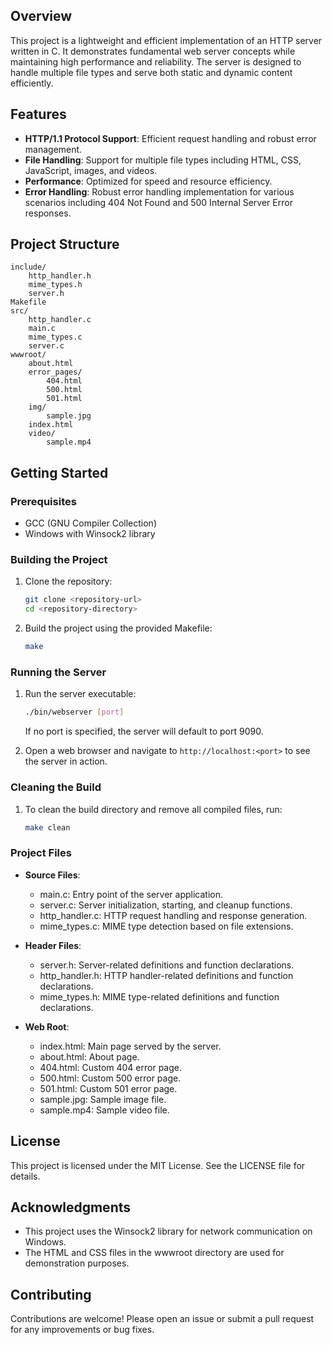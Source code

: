 ## Overview

This project is a lightweight and efficient implementation of an HTTP server written in C. It demonstrates fundamental web server concepts while maintaining high performance and reliability. The server is designed to handle multiple file types and serve both static and dynamic content efficiently.

## Features

- **HTTP/1.1 Protocol Support**: Efficient request handling and robust error management.
- **File Handling**: Support for multiple file types including HTML, CSS, JavaScript, images, and videos.
- **Performance**: Optimized for speed and resource efficiency.
- **Error Handling**: Robust error handling implementation for various scenarios including 404 Not Found and 500 Internal Server Error responses.

## Project Structure

```
include/
    http_handler.h
    mime_types.h
    server.h
Makefile
src/
    http_handler.c
    main.c
    mime_types.c
    server.c
wwwroot/
    about.html
    error_pages/
        404.html
        500.html
        501.html
    img/
        sample.jpg
    index.html
    video/
        sample.mp4
```

## Getting Started

### Prerequisites

- GCC (GNU Compiler Collection)
- Windows with Winsock2 library

### Building the Project

1. Clone the repository:
    ```sh
    git clone <repository-url>
    cd <repository-directory>
    ```

2. Build the project using the provided Makefile:
    ```sh
    make
    ```

### Running the Server

1. Run the server executable:
    ```sh
    ./bin/webserver [port]
    ```
    If no port is specified, the server will default to port 9090.

2. Open a web browser and navigate to `http://localhost:<port>` to see the server in action.

### Cleaning the Build

1. To clean the build directory and remove all compiled files, run:
    ```sh
    make clean
    ```

### Project Files

- **Source Files**:
  - main.c: Entry point of the server application.
  - server.c: Server initialization, starting, and cleanup functions.
  - http_handler.c: HTTP request handling and response generation.
  - mime_types.c: MIME type detection based on file extensions.

- **Header Files**:
  - server.h: Server-related definitions and function declarations.
  - http_handler.h: HTTP handler-related definitions and function declarations.
  - mime_types.h: MIME type-related definitions and function declarations.

- **Web Root**:
  - index.html: Main page served by the server.
  - about.html: About page.
  - 404.html: Custom 404 error page.
  - 500.html: Custom 500 error page.
  - 501.html: Custom 501 error page.
  - sample.jpg: Sample image file.
  - sample.mp4: Sample video file.

## License

This project is licensed under the MIT License. See the LICENSE file for details.

## Acknowledgments

- This project uses the Winsock2 library for network communication on Windows.
- The HTML and CSS files in the wwwroot directory are used for demonstration purposes.

## Contributing

Contributions are welcome! Please open an issue or submit a pull request for any improvements or bug fixes.